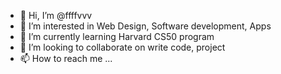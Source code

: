 - 👋 Hi, I’m @ffffvvv
- 👀 I’m interested in Web Design, Software development, Apps
- 🌱 I’m currently learning Harvard CS50 program
- 💞️ I’m looking to collaborate on write code, project
- 📫 How to reach me ... 

<!---
ffffvvv/ffffvvv is a ✨ special ✨ repository because its `README.md` (this file) appears on your GitHub profile.
You can click the Preview link to take a look at your changes.
--->
